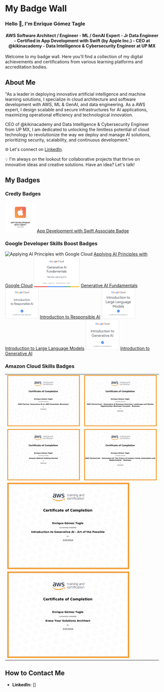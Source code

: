 # My Badge Wall

### Hello 👋, I'm Enrique Gómez Tagle</h1>
<h4 align="center">
AWS Software Architect / Engineer - ML / GenAI Expert - Jr Data Engineer - Certified in App Development with Swift (by Apple Inc.) - CEO at @kikinacademy - Data Intelligence & Cybersecurity Engineer at UP MX
</h4>

Welcome to my badge wall. Here you'll find a collection of my digital achievements and certifications from various learning platforms and accreditation bodies.

## About Me

"As a leader in deploying innovative artificial intelligence and machine learning solutions, I specialize in cloud architecture and software development with AWS, ML & GenAI, and data engineering. As a AWS expert, I design scalable and secure infrastructures for AI applications, maximizing operational efficiency and technological innovation.

CEO of @kikinacademy and Data Intelligence & Cybersecurity Engineer from UP MX, I am dedicated to unlocking the limitless potential of cloud technology to revolutionize the way we deploy and manage AI solutions, prioritizing security, scalability, and continuous development."

🌐 Let's connect on [LinkedIn]([]).

💡 I'm always on the lookout for collaborative projects that thrive on innovative ideas and creative solutions. Have an idea? Let's talk!

## My Badges

### Credly Badges

<div align="left">
  <img src="/images/app-development-with-swift-associate.png" alt="App Development with Swift Associate" height="100" />
  <a href="https://www.credly.com/badges/dcdd9edc-6597-4833-94fb-68c4c2f4ddaa/public_url">App Development with Swift Associate Badge</a>
</div>

### Google Developer Skills Boost Badges

<div align="left">
  <img src="/images/ai-principles.png" alt="Applying AI Principles with Google Cloud" height="100" />
  <a href="https://www.cloudskillsboost.google/public_profiles/ab5a0a14-8f33-42ce-be80-2620aee93c16/badges/7876257">Applying AI Principles with Google Cloud</a>
  
  <img src="/images/genaifund.png" alt="Generative AI Fundamentals" height="100" />
  <a href="https://www.cloudskillsboost.google/public_profiles/ab5a0a14-8f33-42ce-be80-2620aee93c16/badges/7876200">Generative AI Fundamentals</a>
  
  <img src="/images/responsgenai.png" alt="Introduction to Responsible AI" height="100" />
  <a href="https://www.cloudskillsboost.google/public_profiles/ab5a0a14-8f33-42ce-be80-2620aee93c16/badges/7876177">Introduction to Responsible AI</a>
  
  <img src="/images/introllms.png" alt="Introduction to Large Language Models" height="100" />
  <a href="https://www.cloudskillsboost.google/public_profiles/ab5a0a14-8f33-42ce-be80-2620aee93c16/badges/7876167">Introduction to Large Language Models</a>
  
  <img src="/images/introgenai.png" alt="Introduction to Generative AI" height="100" />
  <a href="https://www.cloudskillsboost.google/public_profiles/ab5a0a14-8f33-42ce-be80-2620aee93c16/badges/6816543">Introduction to Generative AI</a>
</div>

### Amazon Cloud Skills Badges

<table>
  <tr>
    <td><img src="/images/AWS Partner_ Generative AI on AWS Essentials (Business) 1 of 1.png" alt="Generative AI on AWS Essentials" width="400"/></td>
    <td><img src="/images/AWS PartnerCast - Generative AI Business Overview_ Landscape and Market Opportunities (Business Focused) - Business 1 of 1.png" alt="Generative AI Business Overview" width="400"/></td>
  </tr>
  <tr>
    <td><img src="/images/Amazon Bedrock Getting Started 1 of 1.png" alt="Amazon Bedrock Getting Started" width="400"/></td>
    <td><img src="/images/AWS PartnerCast - Generative AI_ The Future of Contact Center Automation and Modernization - Business 1 of 1.png" alt="The Future of Contact Center Automation and Modernization" width="400"/></td>
  </tr>
  <tr>
    <td colspan="2"><img src="/images/Introduction to Generative AI - Art of the Possible 1 of 1.png" alt="Introduction to Generative AI - Art of the Possible" width="400"/></td>
  </tr>
  <tr>
    <td colspan="2"><img src="/images/Know Your Solutions Architect 1 of 1.png" alt="Know Your Solutions Architect" width="400"/></td>
  </tr>
</table>

## How to Contact Me

- **LinkedIn:** []

 <!-- https://www.credly.com/organizations/amazon-web-services/collections -->

